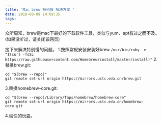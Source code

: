 ```yaml
---
title: 'Mac brew 特别慢 解决方案 '
date: 2019-08-09 14:09:35
tags:
---
```


众所周知，brew是mac下最好的下载软件工具，类似与yum、apt有过之而不及。(如果没听过，请关闭该网页)

接下来解决特别慢的问题。
1.按照常规安装安装好brew
`/usr/bin/ruby -e "$(curl -fsSL https://raw.githubusercontent.com/Homebrew/install/master/install)"`
2.替换brew.git:
```
cd "$(brew --repo)"
git remote set-url origin https://mirrors.ustc.edu.cn/brew.git
```
3.替换homebrew-core.git:
```
cd "$(brew --repo)/Library/Taps/homebrew/homebrew-core"
git remote set-url origin https://mirrors.ustc.edu.cn/homebrew-core.git 
```
4.愉快的玩耍。
